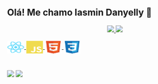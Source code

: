 ## Olá! Me chamo Iasmin Danyelly 👋


  <div align="center">
   <a href="https://github.com/iasmindanyelly">
   <img height="180em" src="https://github-readme-stats.vercel.app/api?username=iasmindanyelly&show_icons=true&theme=dracula&include_all_commits=true&count_private=true"/>
   <img height="180em" src="https://github-readme-stats.vercel.app/api/top-langs/?username=iasmindanyelly&layout=compact&langs_count=7&theme=dracula"/>
  </div>

  <div style="display: inline_block"><br>

   <img align="center" alt="icon-ReactJs" height="30" width="40" src="https://github.com/devicons/devicon/blob/master/icons/react/react-original.svg">
   <img align="center" alt="icon-Js" height="30" width="40" src="https://raw.githubusercontent.com/devicons/devicon/master/icons/javascript/javascript-plain.svg">
   <img align="center" alt="icon-HTML" height="30" width="40" src="https://raw.githubusercontent.com/devicons/devicon/master/icons/html5/html5-original.svg">
   <img align="center" alt="icon-CSS" height="30" width="40" src="https://raw.githubusercontent.com/devicons/devicon/master/icons/css3/css3-original.svg">
   

  </div>
  
  #
  
  <div> 

   <a href="https://www.instagram.com/iasmindanyelly/" target="_blank"><img src="https://img.shields.io/badge/-Instagram-%23E4405F?style=for-the- 
   badge&logo=instagram&logoColor=white"></a>
  	<a href="https://www.twitch.tv/rafaballerinii" target="_blank"><img src="https://img.shields.io/badge/Twitch-9146FF?style=for-the-badge&logo=twitch&logoColor=white" 
   target="_blank"></a>
                        
</div>

